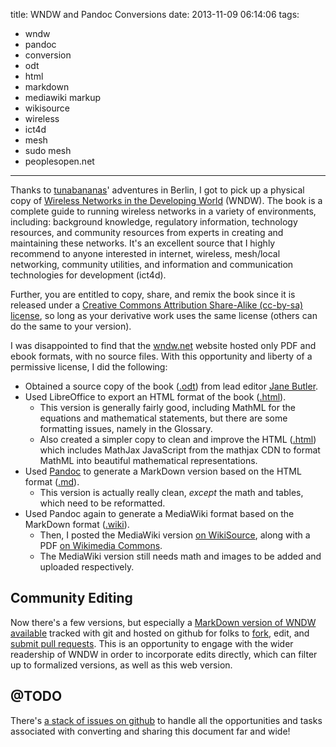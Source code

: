 title: WNDW and Pandoc Conversions
date: 2013-11-09 06:14:06
tags:
- wndw
- pandoc
- conversion
- odt
- html
- markdown
- mediawiki markup
- wikisource
- wireless
- ict4d
- mesh
- sudo mesh
- peoplesopen.net
---

Thanks to [tunabananas](http://twitter.com/tunabananas)' adventures in Berlin, I got to pick up a physical copy of [Wireless Networks in the Developing World](http://wndw.net/) (WNDW). The book is a complete guide to running wireless networks in a variety of environments, including: background knowledge, regulatory information, technology resources, and community resources from experts in creating and maintaining these networks. It's an excellent source that I highly recommend to anyone interested in internet, wireless, mesh/local networking, community utilities, and information and communication technologies for development (ict4d).

Further, you are entitled to copy, share, and remix the book since it is released under a [Creative Commons Attribution Share-Alike (cc-by-sa) license](http://creativecommons.org/licenses/by-sa/3.0/), so long as your derivative work uses the same license (others can do the same to your version). 

I was disappointed to find that the [wndw.net](http://wndw.net/) website hosted only PDF and ebook formats, with no source files. With this opportunity and liberty of a permissive license, I did the following:

* Obtained a source copy of the book \([.odt](https://github.com/wrought/wireless-networking-in-the-developing-world/blob/master/src/WNDW_UsTrade6_master%231.42.odt)\) from lead editor [Jane Butler](http://networktheworld.org/).
* Used LibreOffice to export an HTML format of the book \([.html](https://github.com/wrought/wireless-networking-in-the-developing-world/blob/master/src/WNDW_UsTrade6_master%231.42.html)\).
    * This version is generally fairly good, including MathML for the equations and mathematical statements, but there are some formatting issues, namely in the Glossary.
    * Also created a simpler copy to clean and improve the HTML \([.html](https://github.com/wrought/wireless-networking-in-the-developing-world/blob/master/wndw.html)\) which includes MathJax JavaScript from the mathjax CDN to format MathML into beautiful mathematical representations. 
* Used [Pandoc](http://johnmacfarlane.net/pandoc/) to generate a MarkDown version based on the HTML format \([.md](https://github.com/wrought/wireless-networking-in-the-developing-world/blob/master/wndw.md)\).
    * This version is actually really clean, *except* the math and tables, which need to be reformatted.
* Used Pandoc again to generate a MediaWiki format based on the MarkDown format \([.wiki](https://github.com/wrought/wireless-networking-in-the-developing-world/blob/master/wndw.wiki)\).
    * Then, I posted the MediaWiki version [on WikiSource](https://en.wikisource.org/wiki/Wireless_Networking_in_the_Developing_World), along with a PDF [on Wikimedia Commons](https://commons.wikimedia.org/wiki/File:).
    * The MediaWiki version still needs math and images to be added and uploaded respectively.

## Community Editing

Now there's a few versions, but especially a [MarkDown version of WNDW available](https://github.com/wrought/wireless-networking-in-the-developing-world/blob/master/wndw.md) tracked with git and hosted on github for folks to [fork](https://github.com/wrought/wireless-networking-in-the-developing-world/fork), edit, and [submit pull requests](https://github.com/wrought/wireless-networking-in-the-developing-world/pulls). This is an opportunity to engage with the wider readership of WNDW in order to incorporate edits directly, which can filter up to formalized versions, as well as this web version.

## @TODO

There's [a stack of issues on github](https://github.com/wrought/wireless-networking-in-the-developing-world/issues) to handle all the opportunities and tasks associated with converting and sharing this document far and wide!

